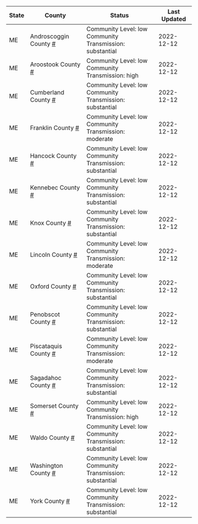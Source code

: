State | County | Status | Last Updated
--- | --- | --- | --- 
ME | Androscoggin County <a href="#androscoggin_county">#</a> | <a name="androscoggin_county"></a>Community Level: low<br/>Community Transmission: substantial | 2022-12-12
ME | Aroostook County <a href="#aroostook_county">#</a> | <a name="aroostook_county"></a>Community Level: low<br/>Community Transmission: high | 2022-12-12
ME | Cumberland County <a href="#cumberland_county">#</a> | <a name="cumberland_county"></a>Community Level: low<br/>Community Transmission: substantial | 2022-12-12
ME | Franklin County <a href="#franklin_county">#</a> | <a name="franklin_county"></a>Community Level: low<br/>Community Transmission: moderate | 2022-12-12
ME | Hancock County <a href="#hancock_county">#</a> | <a name="hancock_county"></a>Community Level: low<br/>Community Transmission: substantial | 2022-12-12
ME | Kennebec County <a href="#kennebec_county">#</a> | <a name="kennebec_county"></a>Community Level: low<br/>Community Transmission: substantial | 2022-12-12
ME | Knox County <a href="#knox_county">#</a> | <a name="knox_county"></a>Community Level: low<br/>Community Transmission: substantial | 2022-12-12
ME | Lincoln County <a href="#lincoln_county">#</a> | <a name="lincoln_county"></a>Community Level: low<br/>Community Transmission: moderate | 2022-12-12
ME | Oxford County <a href="#oxford_county">#</a> | <a name="oxford_county"></a>Community Level: low<br/>Community Transmission: substantial | 2022-12-12
ME | Penobscot County <a href="#penobscot_county">#</a> | <a name="penobscot_county"></a>Community Level: low<br/>Community Transmission: substantial | 2022-12-12
ME | Piscataquis County <a href="#piscataquis_county">#</a> | <a name="piscataquis_county"></a>Community Level: low<br/>Community Transmission: moderate | 2022-12-12
ME | Sagadahoc County <a href="#sagadahoc_county">#</a> | <a name="sagadahoc_county"></a>Community Level: low<br/>Community Transmission: substantial | 2022-12-12
ME | Somerset County <a href="#somerset_county">#</a> | <a name="somerset_county"></a>Community Level: low<br/>Community Transmission: high | 2022-12-12
ME | Waldo County <a href="#waldo_county">#</a> | <a name="waldo_county"></a>Community Level: low<br/>Community Transmission: substantial | 2022-12-12
ME | Washington County <a href="#washington_county">#</a> | <a name="washington_county"></a>Community Level: low<br/>Community Transmission: substantial | 2022-12-12
ME | York County <a href="#york_county">#</a> | <a name="york_county"></a>Community Level: low<br/>Community Transmission: substantial | 2022-12-12
